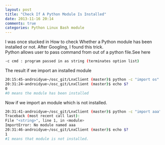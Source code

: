 ```yaml
---
layout: post
title: "Check If A Python Module Is Installed"
date: 2013-11-16 20:14
comments: true
categories: Python Linux Bash module
---
```

I was once stucked in How to check Whether a Python module has been installed or not. After Googling, I found this trick.  
Python allows user to pass command from out of a python file.See here  
```bash
-c cmd : program passed in as string (terminates option list)
```
The result if we import an installed module 
```bash
20:15:45-androidyue~/osc_git/LnxClient (master)$ python -c "import os"
20:31:24-androidyue~/osc_git/LnxClient (master)$ echo $?
0
#0 means the module has been installed
```
Now if we import an module which is not installed. 
```bash
20:31:41-androidyue~/osc_git/LnxClient (master)$ python -c "import aaa"
Traceback (most recent call last):
File "<string>", line 1, in <module>
ImportError: No module named aaa
20:31:46-androidyue~/osc_git/LnxClient (master)$ echo $?
1
#1 means that module is not installed.
```
